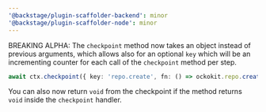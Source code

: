 ```yaml
---
'@backstage/plugin-scaffolder-backend': minor
'@backstage/plugin-scaffolder-node': minor
---
```


BREAKING ALPHA: The `checkpoint` method now takes an object instead of previous arguments, which allows also for an optional `key` which will be an incrementing counter for each call of the `checkpoint` method per step.

```ts
await ctx.checkpoint({ key: 'repo.create', fn: () => ockokit.repo.create({...})})
```

You can also now return `void` from the checkpoint if the method returns `void` inside the `checkpoint` handler.
